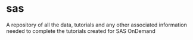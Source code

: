 # sas
A repository of all the data, tutorials and any other associated information needed to complete the tutorials created for SAS OnDemand
